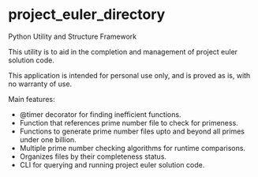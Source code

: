 # project_euler_directory
Python Utility and Structure Framework

This utility is to aid in the completion and management of project euler solution code.

This application is intended for personal use only, and is proved as is, with no warranty of use.

Main features:
   + @timer decorator for finding inefficient functions.
   + Function that references prime number file to check for primeness.
   + Functions to generate prime number files upto and beyond all primes under one billion.
   + Multiple prime number checking algorithms for runtime comparisons.
   + Organizes files by their completeness status.
   + CLI for querying and running project euler solution code.
